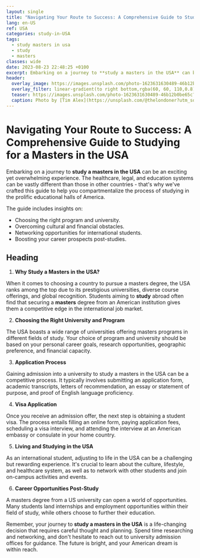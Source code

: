 ```yaml
---
layout: single
title: "Navigating Your Route to Success: A Comprehensive Guide to Studying for a Masters in the USA"
lang: en-US
ref: USA
categories: study-in-USA
tags:
  - study masters in usa
  - study
  - masters
classes: wide
date: 2023-08-23 22:48:25 +0100
excerpt: Embarking on a journey to **study a masters in the USA** can be an exciting yet overwhelming experience.
header:
  overlay_image: https://images.unsplash.com/photo-1623631630489-46b12b0be65c?crop=entropy&cs=tinysrgb&fit=max&fm=jpg&ixid=M3w0Nzk0ODB8MHwxfHNlYXJjaHwzfHxzdHVkeSUyMG1hc3RlcnMlMjBpbiUyMHVzYSUyQyUyMHN0dWR5JTJDJTIwbWFzdGVyc3xlbnwwfDB8fHwxNjkyODI3MzA2fDA&ixlib=rb-4.0.3&q=80&w=1080
  overlay_filter: linear-gradient(to right bottom,rgba(60, 60, 110,0.8), rgba(178, 34, 52, 0.5))
  teaser: https://images.unsplash.com/photo-1623631630489-46b12b0be65c?crop=entropy&cs=tinysrgb&fit=max&fm=jpg&ixid=M3w0Nzk0ODB8MHwxfHNlYXJjaHwzfHxzdHVkeSUyMG1hc3RlcnMlMjBpbiUyMHVzYSUyQyUyMHN0dWR5JTJDJTIwbWFzdGVyc3xlbnwwfDB8fHwxNjkyODI3MzA2fDA&ixlib=rb-4.0.3&q=80&w=400
  caption: Photo by [Tim Alex](https://unsplash.com/@thelondoner?utm_source=wenospeakamericano&utm_medium=referral) on [Unsplash](https://unsplash.com/?utm_source=wenospeakamericano&utm_medium=referral)
---
```

  
  # Navigating Your Route to Success: A Comprehensive Guide to Studying for a Masters in the USA

Embarking on a journey to **study a masters in the USA** can be an exciting yet overwhelming experience. The healthcare, legal, and education systems can be vastly different than those in other countries - that's why we've crafted this guide to help you compartmentalize the process of studying in the prolific educational halls of America. 

The guide includes insights on:

* Choosing the right program and university.
* Overcoming cultural and financial obstacles.
* Networking opportunities for international students.
* Boosting your career prospects post-studies.

## Heading ## 

1. **Why Study a Masters in the USA?**

When it comes to choosing a country to pursue a masters degree, the USA ranks among the top due to its prestigious universities, diverse course offerings, and global recognition. Students aiming to **study** abroad often find that securing a **masters** degree from an American institution gives them a competitive edge in the international job market. 

2. **Choosing the Right University and Program**

The USA boasts a wide range of universities offering masters programs in different fields of study. Your choice of program and university should be based on your personal career goals, research opportunities, geographic preference, and financial capacity.

3. **Application Process**

Gaining admission into a university to study a masters in the USA can be a competitive process. It typically involves submitting an application form, academic transcripts, letters of recommendation, an essay or statement of purpose, and proof of English language proficiency.

4. **Visa Application**

Once you receive an admission offer, the next step is obtaining a student visa. The process entails filling an online form, paying application fees, scheduling a visa interview, and attending the interview at an American embassy or consulate in your home country.

5. **Living and Studying in the USA**

As an international student, adjusting to life in the USA can be a challenging but rewarding experience. It's crucial to learn about the culture, lifestyle, and healthcare system, as well as to network with other students and join on-campus activities and events.

6. **Career Opportunities Post-Study**

A masters degree from a US university can open a world of opportunities. Many students land internships and employment opportunities within their field of study, while others choose to further their education.

Remember, your journey to **study a masters in the USA** is a life-changing decision that requires careful thought and planning. Spend time researching and networking, and don't hesitate to reach out to university admission offices for guidance. The future is bright, and your American dream is within reach.